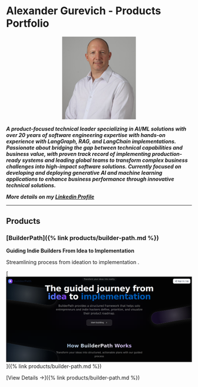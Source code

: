 # Alexander Gurevich - Products Portfolio

<p align="center">
  <img src="assets/BusinessCard.png" alt="Alexander Gurevich" width="200"/>
</p>

***A product-focused technical leader specializing in AI/ML solutions with over 20 years of 
 software engineering expertise with hands-on experience with LangGraph, RAG, and 
 LangChain implementations. Passionate about bridging the gap between 
 technical capabilities and business value, with proven track record of implementing 
 production-ready  systems and leading global teams to transform complex business 
 challenges into high-impact software solutions. Currently focused on developing and 
 deploying generative AI and machine learning applications to enhance business performance 
 through innovative technical solutions.***

***More details on my [Linkedin Profile](https://www.linkedin.com/in/alexandergurevich/)***

---

## Products

###  [BuilderPath]({% link products/builder-path.md %})

**Guiding Indie Builders From Idea to Implementation**

Streamlining process from ideation to implementation .

[![Builder Path Screenshot](assets/products/builder-path/LandingPage.png)]({% link products/builder-path.md %})

<!-- **Key Impact:**  -->

[View Details →]({% link products/builder-path.md %})